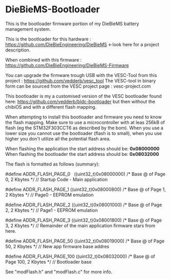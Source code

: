 # DieBieMS-Bootloader
This is the bootloader firmware portion of my DieBieMS battery management system.

This is the bootloader for this hardware : https://github.com/DieBieEngineering/DieBieMS <-look here for a project description.

When combined with this firmware : https://github.com/DieBieEngineering/DieBieMS-Firmware

You can upgrade the firmware trough USB with the VESC-Tool from this project : https://github.com/vedderb/vesc_tool 
The VESC-tool in binary form can be sourced from the VESC project page : vesc-project.com

This bootloader is my a customised version of the VESC bootloader found here: https://github.com/vedderb/bldc-bootloader but then without the chibiOS and with a different flash mapping.

When attempting to install this bootloader and firmware you need to know the flash mapping. Make sure to use a microcontroller with at leas 256kB of flash (eg the STM32F303CCT6 as described by the bom). When you use a lower size you cannot use the bootloader (flash is to small), when you use higher you don't utilize all the potential flash area.

When flashing the application the start address should be: <b>0x08000000</b>
When flashing the bootloader the start address should be: <b>0x08032000</b>

The flash is formatted as follows (summary):

#define ADDR_FLASH_PAGE_0   ((uint32_t)0x08000000) /* Base @ of Page 0, 2 Kbytes */  // Startup Code - Main application

#define ADDR_FLASH_PAGE_1   ((uint32_t)0x08000800) /* Base @ of Page 1, 2 Kbytes */  // Page0 - EEPROM emulation

#define ADDR_FLASH_PAGE_2   ((uint32_t)0x08001000) /* Base @ of Page 2, 2 Kbytes */  // Page1 - EEPROM emulation

#define ADDR_FLASH_PAGE_3   ((uint32_t)0x08001800) /* Base @ of Page 3, 2 Kbytes */  // Remainder of the main application firmware stars
from here.

#define ADDR_FLASH_PAGE_50  ((uint32_t)0x08019000) /* Base @ of Page 50, 2 Kbytes */  // New app firmware base addres

#define ADDR_FLASH_PAGE_100 ((uint32_t)0x08032000) /* Base @ of Page 100, 2 Kbytes */  // Bootloader base

See "modFlash.h" and "modFlash.c" for more info.

